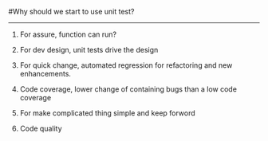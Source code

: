 #Why should we start to use unit test?

---------


1. For assure, function can run?

2. For dev design, unit tests drive the design 

3. For quick change, automated regression for refactoring and new enhancements. 

4. Code coverage, lower change of containing bugs than a low code coverage 

5. For make complicated thing simple and keep forword

6. Code quality 

